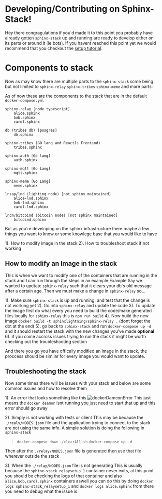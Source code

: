 # Developing/Contributing on Sphinx-Stack!

Hey there congragulations if you'd made it to this point you probably have already gotten `sphinx-stack` up and running are ready to develop either on its parts or around it (ie bots). If you havent reached this point yet we would recommend that you checkout the [setup tutorial](https://github.com/stakwork/sphinx-stack#readme).

# Components to stack

Now as may know there are multiple parts to the `sphinx-stack` some being but not limited to `sphinx-relay` `sphinx-tribes` `sphinx-meme` and more parts.

As of now these are the components to the stack that are in the default `docker-compose.yml`

```
sphinx-relay [node typescript]
	alice.sphinx
	bob.sphinx
	carol.sphinx

db (tribes db) [posgres]
	db.sphinx

sphinx-tribes (GO lang and ReactJs Frontend)
	tribes.sphinx

sphinx-auth [Go lang]
	auth.sphinx

sphinx-mqtt [Go Lang]
	mqtt.sphinx

sphinx-meme [Go Lang]
	meme.sphinx

lnzap/lnd (lighting node) [not sphinx maintained]
	alice-lnd.sphinx
	bob-lnd.sphinx
	carol-lnd.sphinx

lncm/bitcoind (bitcoin node) [not sphinx maintained]
	bitcoind.sphinx
```

But as you're developing on the sphinx infrastructure there maybe a few things you want to know or some knowlege base that you would like to have

1). How to modify image in the stack
2). How to troubleshoot stack if not working

## How to modify an Image in the stack

This is when we want to modify one of the containers that are running in the stack and I can run through the steps in an example
Example
Say we wanted to updtate `sphinx-relay` such that it clears your db's old message after a certain age. Then we must make a change in `sphinx-relay` so...

1). Make sure `sphinx-stack` is up and running, and test that the change is not working yet
2). Go into `sphinx-relay` and update the code
3). To update the image first do what every you need to build the code/make generated files locally for `sphinx-relay` this is `npm run build`
4). Now build the new image `docker build -t sphinxlightning/sphinx-relay .` (dont forget the dot at the end)
5). go back to `sphinx-stack` and run `docker-compose up -d` and it should restart the stack with the new changes you've made
**optional** 6). if you come accross issues trying to run the stack it might be worth checking out the troubleshooting section

And there you go you have offically modified an image in the stack, the proccess should be similar for every image you would want to update.

## Troubleshooting the stack

Now some times there will be issues with your stack and below are some common issues and how to resolve them

1). An error that looks something like this
![dockerDameonError](https://user-images.githubusercontent.com/15950706/158900226-e5220c2f-83a5-46d2-a56a-d8b63c59d691.jpg)
This just means the `docker deamon` isnt running you just need to start that up and this error should go away

2). Simply is not working with tests or client
This may be because the `./realy/NODES.json` file and the application trying to connect to the stack are not using the same info. A simple solution is doing the following in `sphinx-stack`

> `docker-compose down`
> `./clearAll.sh`
> `docker-compose up -d`

Then after the `./relay/NODES.json` file is generated then use that file wherever outside the stack

3). When the `./relay/NODES.json` file is not generating
This is usually because the `sphinx-stack_relaysetup_1` container never exits, at this point you should be checking the logs of that container and also `alice,bob,carol.sphinx` containers aswell
you can do this by doing
`docker logs sphinx-stack_relaysetup_1` and `docker logs alice.sphinx`
from there you need to debug what the issue is
